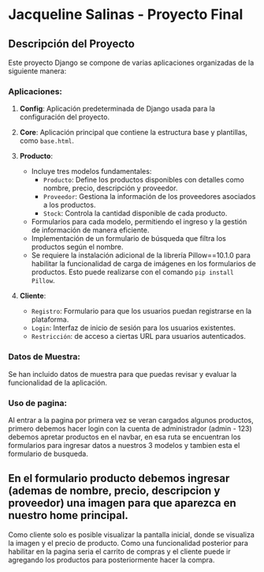 # Jacqueline Salinas - Proyecto Final

## Descripción del Proyecto

Este proyecto Django se compone de varias aplicaciones organizadas de la siguiente manera:

### Aplicaciones:
1. **Config**: Aplicación predeterminada de Django usada para la configuración del proyecto.
2. **Core**: Aplicación principal que contiene la estructura base y plantillas, como `base.html`.
3. **Producto**:
    - Incluye tres modelos fundamentales:
        - `Producto`: Define los productos disponibles con detalles como nombre, precio, descripción y proveedor.
        - `Proveedor`: Gestiona la información de los proveedores asociados a los productos.
        - `Stock`: Controla la cantidad disponible de cada producto.
    - Formularios para cada modelo, permitiendo el ingreso y la gestión de información de manera eficiente.
    - Implementación de un formulario de búsqueda que filtra los productos según el nombre.
    - Se requiere la instalación adicional de la librería Pillow==10.1.0 para habilitar la funcionalidad de carga de imágenes en los formularios de productos. Esto puede realizarse con el comando `pip install Pillow`.
4. **Cliente**:

    - `Registro`: Formulario para que los usuarios puedan registrarse en la plataforma.
    - `Login`: Interfaz de inicio de sesión para los usuarios existentes.
    - `Restricción`: de acceso a ciertas URL para usuarios autenticados.

### Datos de Muestra:
Se han incluido datos de muestra para que puedas revisar y evaluar la funcionalidad de la aplicación.

### Uso de pagina:
Al entrar a la pagina por primera vez se veran cargados algunos productos, primero debemos hacer login con la cuenta de administrador (admin - 123) debemos apretar productos en el navbar, en esa ruta se encuentran los formularios para ingresar datos a nuestros 3 modelos y tambien esta el formulario de busqueda.

En el formulario producto debemos ingresar (ademas de nombre, precio, descripcion y proveedor) una imagen para que aparezca en nuestro home principal.
---
Como cliente solo es posible visualizar la pantalla inicial, donde se visualiza la imagen y el precio de producto. Como una funcionalidad posterior para habilitar en la pagina seria el carrito de compras y el cliente puede ir agregando los productos para posteriormente hacer la compra.

